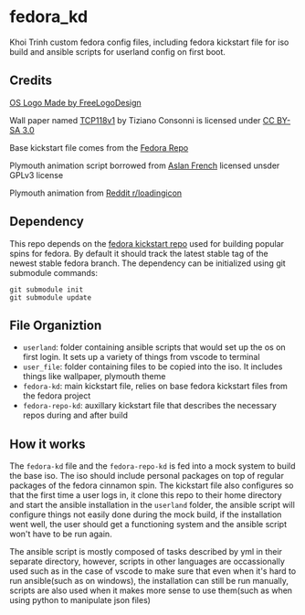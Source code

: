 # fedora_kd

Khoi Trinh custom fedora config files, including fedora kickstart file for iso build and ansible scripts for userland config on first boot.

## Credits

[OS Logo Made by FreeLogoDesign](1)

Wall paper named [TCP118v1](2) by Tiziano Consonni is licensed under [CC BY-SA 3.0](3)

Base kickstart file comes from the [Fedora Repo](4)

Plymouth animation script borrowed from [Aslan French](5) licensed unsder GPLv3 license

Plymouth animation from [Reddit r/loadingicon](6)

## Dependency

This repo depends on the [fedora kickstart repo](4) used for building popular spins for fedora. By default it should track the latest stable tag of the newest stable fedora branch. The dependency can be initialized using git submodule commands:

```shell
git submodule init
git submodule update
```

## File Organiztion

- ``userland``: folder containing ansible scripts that would set up the os on first login. It sets up a variety of things from vscode to terminal
- ``user_file``: folder containing files to be copied into the iso. It includes things like wallpaper, plymouth theme
- ``fedora-kd``: main kickstart file, relies on base fedora kickstart files from the fedora project
- ``fedora-repo-kd``: auxillary kickstart file that describes the necessary repos during and after build

## How it works

The ``fedora-kd`` file and the ``fedora-repo-kd`` is fed into a mock system to build the base iso. The iso should include personal packages on top of regular packages of the fedora cinnamon spin. The kickstart file also configures so that the first time a user logs in, it clone this repo to their home directory and start the ansible installation in the ``userland`` folder, the ansible script will configure things not easily done during the mock build, if the installation went well, the user should get a functioning system and the ansible script won't have to be run again.

The ansible script is mostly composed of tasks described by yml in their separate directory, however, scripts in other languages are occassionally used such as in the case of vscode to make sure that even when it's hard to run ansible(such as on windows), the installation can still be run manually, scripts are also used when it makes more sense to use them(such as when using python to manipulate json files)

[1]: https://www.freelogodesign.org/
[2]: https://www.ostechnix.com/default-set-wallpapers-ubuntu-16-04-lts
[3]: https://creativecommons.org/licenses/by-sa/3.0/us/
[4]: https://pagure.io/fedora-kickstarts
[5]: https://github.com/jcklpe/Plymouth-Animated-Boot-Screen-Creator
[6]: https://www.reddit.com/r/loadingicon/comments/6hy8cd/when_loading_takes_forever_oc/